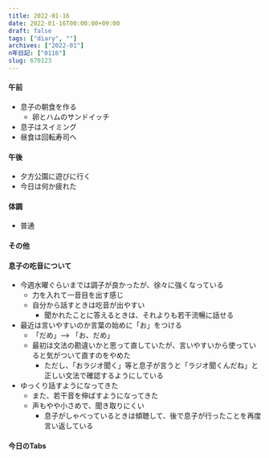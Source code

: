 ```yaml
---
title: 2022-01-16
date: 2022-01-16T00:00:00+09:00
draft: false
tags: ["diary", ""]
archives: ["2022-01"]
n年日記: ["0116"]
slug: 670123
---
```

#### 午前
- 息子の朝食を作る
  - 卵とハムのサンドイッチ
- 息子はスイミング
- 昼食は回転寿司へ
#### 午後
- 夕方公園に遊びに行く
- 今日は何か疲れた
#### 体調
- 普通
#### その他
#### 息子の吃音について
- 今週水曜ぐらいまでは調子が良かったが、徐々に強くなっている
  - 力を入れて一音目を出す感じ
  - 自分から話すときは吃音が出やすい
    - 聞かれたことに答えるときは、それよりも若干流暢に話せる
- 最近は言いやすいのか言葉の始めに「お」をつける
  - 「だめ」--> 「お、だめ」
  - 最初は文法の勘違いかと思って直していたが、言いやすいから使っていると気がついて直すのをやめた
    - ただし、「おラジオ聞く」等と息子が言うと「ラジオ聞くんだね」と正しい文法で確認するようにしている
- ゆっくり話すようになってきた
  - また、若干音を伸ばすようになってきた
  - 声もやや小さめで、聞き取りにくい
    - 息子がしゃべっているときは傾聴して、後で息子が行ったことを再度言い返している
#### 今日のTabs